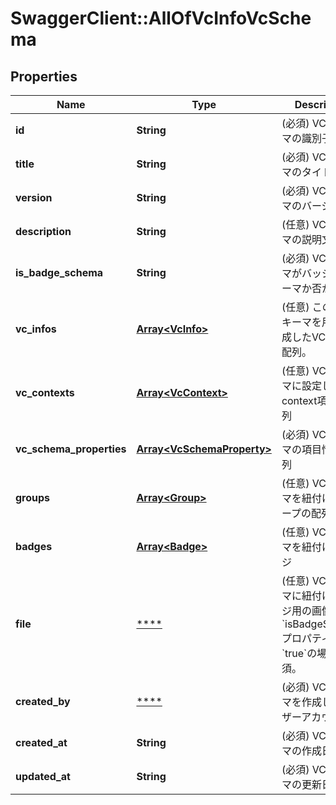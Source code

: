 # SwaggerClient::AllOfVcInfoVcSchema

## Properties
Name | Type | Description | Notes
------------ | ------------- | ------------- | -------------
**id** | **String** | (必須) VCスキーマの識別子 | 
**title** | **String** | (必須) VCスキーマのタイトル | 
**version** | **String** | (必須) VCスキーマのバージョン | 
**description** | **String** | (任意) VCスキーマの説明文 | 
**is_badge_schema** | **String** | (必須) VCスキーマがバッジのスキーマか否か | [optional] [default to &#x27;false&#x27;]
**vc_infos** | [**Array&lt;VcInfo&gt;**](VcInfo.md) | (任意) このVCスキーマを用いて生成したVC情報の配列。 | [optional] 
**vc_contexts** | [**Array&lt;VcContext&gt;**](VcContext.md) | (任意) VCスキーマに設定したcontext項目の配列 | [optional] 
**vc_schema_properties** | [**Array&lt;VcSchemaProperty&gt;**](VcSchemaProperty.md) | (必須) VCスキーマの項目情報の配列 | [optional] 
**groups** | [**Array&lt;Group&gt;**](Group.md) | (任意) VCスキーマを紐付けたグループの配列 | [optional] 
**badges** | [**Array&lt;Badge&gt;**](Badge.md) | (任意) VCスキーマを紐付けたバッジ | [optional] 
**file** | [****](.md) | (任意) VCスキーマに紐付けるバッジ用の画像。&#x60;isBadgeSchema&#x60;プロパティが&#x60;true&#x60;の場合必須。 | [optional] 
**created_by** | [****](.md) | (必須) VCスキーマを作成したユーザーアカウント。 | 
**created_at** | **String** | (必須) VCスキーマの作成日時 | 
**updated_at** | **String** | (必須) VCスキーマの更新日時 | 


